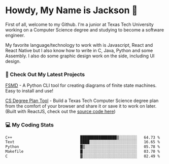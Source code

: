 # Howdy, My Name is Jackson 🤠

First of all, welcome to my Github. I'm a junior at Texas Tech University working on a Computer Science degree and studying to become a software engineer.

My favorite language/technology to work with is Javascript, React and React Native but I also know how to write in C, Java, Python and some Assembly. 
I also do some graphic design work on the side, including UI design.

### 🔨 Check Out My Latest Projects
[FSMD](https://github.com/jaxcksn/FSMD) - A Python CLI tool for creating diagrams of finite state machines. Easy to install and use!

[CS Degree Plan Tool](https://csplan.jaxcksn.dev/) - Build a Texas Tech Computer Science degree plan from the comfort of your browser and share it or save it to work on later. (Built with ReactJS, check out the [source code here](https://github.com/jaxcksn/CompSciDegreePlan))

<!---
jaxcksn/jaxcksn is a ✨ special ✨ repository because its `README.md` (this file) appears on your GitHub profile.
You can click the Preview link to take a look at your changes.
--->

### 💻 My Coding Stats
<!--START_SECTION:waka-->

```txt
C++                              ████████████████▒░░░░░░░░   64.73 %
Text                             ████░░░░░░░░░░░░░░░░░░░░░   16.65 %
Python                           █▒░░░░░░░░░░░░░░░░░░░░░░░   05.78 %
Makefile                         █░░░░░░░░░░░░░░░░░░░░░░░░   03.70 %
C                                ▓░░░░░░░░░░░░░░░░░░░░░░░░   02.49 %
```

<!--END_SECTION:waka-->
